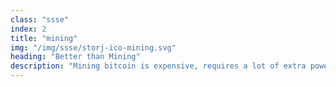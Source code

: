 ```yaml
---
class: "ssse"
index: 2
title: "mining"
img: "/img/ssse/storj-ico-mining.svg"
heading: "Better than Mining"
description: "Mining bitcoin is expensive, requires a lot of extra power, is not that profitable, and is much more difficult than becoming a storage node operator."
---
```

